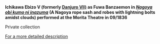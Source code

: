 **Ichikawa Ebizo V (formerly [Danjuro VII)](../Group8pt1.htm) as Fuwa Banzaemon in _[Nagoya obi kumo ni inazuma](../Group4.htm)_ (A Nagoya rope sash and robes with lightning bolts amidst clouds) performed at the Morita Theatre in 09/1836**

Private collection

[For a more detailed description](../KUN/lightningbolts.htm)
